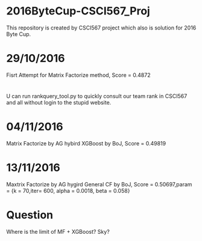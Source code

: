 # 2016ByteCup-CSCI567_Proj
This repository is created by CSCI567 project which also is solution for 2016 Byte Cup.

# 29/10/2016
Fisrt Attempt for Matrix Factorize method, Score = 0.4872
#
U can run rankquery_tool.py to quickly consult our team rank in CSCI567 and all without login to the stupid website.

# 04/11/2016
Matrix Factorize by AG hybird XGBoost by BoJ, Score = 0.49819

# 13/11/2016
Maxtrix Factorize by AG hygird General CF by BoJ, Score = 0.50697,param = {k = 70,iter= 600, alpha = 0.0018, beta = 0.058}
# Question
Where is the limit of MF + XGBoost? Sky?
